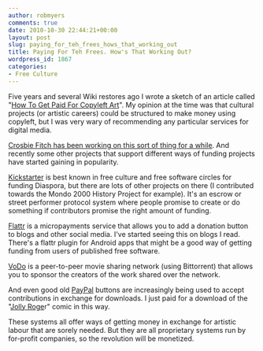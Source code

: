 ```yaml
---
author: robmyers
comments: true
date: 2010-10-30 22:44:21+00:00
layout: post
slug: paying_for_teh_frees_hows_that_working_out
title: Paying For Teh Frees. How's That Working Out?
wordpress_id: 1867
categories:
- Free Culture
---
```


Five years and several Wiki restores ago I wrote a sketch of an article called "[How To Get Paid For Copyleft Art](/wiki/index.php/How_To_Get_Paid_For_Copyleft_Art)". My opinion at the time was that cultural projects (or artistic careers) could be structured to make money using copyleft, but I was very wary of recommending any particular services for digital media.  
  
[Crosbie Fitch has been working on this sort of thing for a while](http://www.digitalproductions.co.uk/index.php?id=264). And recently some other projects that support different ways of funding projects have started gaining in popularity.  
  
[Kickstarter](http://www.kickstarter.com/) is best known in free culture and free software circles for funding Diaspora, but there are lots of other projects on there (I contributed towards the Mondo 2000 History Project for example). It's an escrow or street performer protocol system where people promise to create or do something if contributors promise the right amount of funding.  
  
[Flattr](http://flattr.com/) is a micropayments service that allows you to add a donation button to blogs and other social media. I've started seeing this on blogs I read. There's a flattr plugin for Android apps that might be a good way of getting funding from users of published free software.  

  

[VoDo](http://vodo.net/) is a peer-to-peer movie sharing
network (using Bittorrent) that allows you to sponsor the creators of
the work shared over the network.  
  
And even good old [PayPal](https://www.paypal.com/) buttons are increasingly being used to accept contributions in exchange for downloads. I just paid for a download of the "[Jolly Roge](http://www.hardabud.com/jollyroger/)r" comic in this way.  
  
These systems all offer ways of getting money in
exchange for artistic labour that are sorely needed. But they are all proprietary systems run by for-profit companies, so the
revolution will be monetized.  


